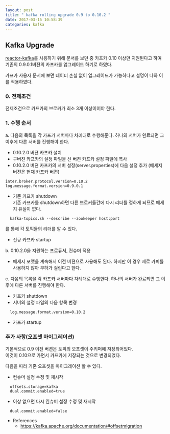 ```yaml
---
layout: post
title: " kafka rolling upgrade 0.9 to 0.10.2 "
date: 2017-03-15 10:58:39
categories: kafka 
---
```


## Kafka Upgrade
[reactor-kafka](https://github.com/reactor/reactor-kafka)를 사용하기 위해 문서를 보던 중 카프카 0.10 이상만 지원된다고 하여 기존의 0.9.0.1버젼의 카프카를 업그레이드 하기로 하였다. 

카프카 사용자 문서에 보면 데이터 손실 없이 업그레이드가 가능하다고 설명이 나와 이를 적용하였다.

### 0. 전제조건  
전제조건으로 카프카의 브로커가 최소 3개 이상이어야 한다.   

### 1. 수행 순서
a. 다음의 목록을 각 카프카 서버마다 차례대로 수행해준다. 하나의 서버가 완료되면 그 이후에 다른 서버를 진행해야 한다.   

- 0.10.2.0 버젼 카프카 설치   
- 구버젼 카프카의 설정 파일을 신 버젼 카프카 설정 파일에 복사  
- 0.10.2.0 버젼 카프카의 서버 설정(server.properties)에 다음 설정 추가 (메세지 버젼은 현재 카프카 버젼)  

```
inter.broker.protocol.version=0.10.2   
log.message.format.version=0.9.0.1  
```    

- 기존 카프카 shutdown  
기존 카프카를 shutdown하면 다른 브로커들간에 다시 리더를 정하게 되므로 메세지 유실이 없다.   

```code
  kafka-topics.sh --describe --zookeeper host:port   
```    

를 통해 각 토픽들의 리더를 알 수 있다.  

- 신규 카프카 startup   

b. 0.10.2.0을 지원하는 프로듀서, 컨슈머 적용  

- 메세지 포맷을 계속해서 이전 버젼으로 사용해도 된다. 하지만 이 경우 제로 카피를 사용하지 않아 부하가 걸린다고 한다.

c.  다음의 목록을 각 카프카 서버마다 차례대로 수행한다. 하나의 서버가 완료되면 그 이후에 다른 서버를 진행해야 한다.  

- 카프카 shutdown
- 서버의 설정 파일의 다음 항목 변경   

```  
  log.message.format.version=0.10.2
```  

- 카프카 startup 


### 추가 사항(오프셋 마이그레이션)  
기본적으로 0.9 이전 버젼은 토픽의 오프셋이 주키퍼에 저장되어있다.  
이것이 0.10으로 가면서 카프카에 저장되는 것으로 변경되었다.   

다음을 따라 기존 오프셋을 마이그레이션 할 수 있다.  
- 컨슈머 설정 수정 및 재시작   

```  
  offsets.storage=kafka 
  dual.commit.enabled=true
```    

- 이상 없으면 다시 컨슈머 설정 수정 및 재시작  

```  
  dual.commit.enabled=false
```    



- References
  - https://kafka.apache.org/documentation/#offsetmigration
